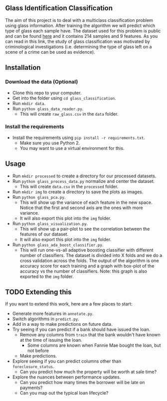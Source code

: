 Glass Identification Classification
-----------------------------------

The aim of this project is to deal with a multiclass classification problem using glass information. After training the algorithm we will predict which type of glass each sample have. The dataset used for this problem is public and can be found [here](https://archive.ics.uci.edu/ml/datasets/Glass+Identification) and it contains 214 samples and 9 features. As you can read in this link, the study of glass classification was motivated by criminological investigations (i.e. determining the type of glass left on a scene of a crime can be used as evidence).


Installation
----------------------

### Download the data (Optional)

* Clone this repo to your computer.
* Get into the folder using `cd glass_classification`.
* Run `mkdir data`.
* Run `python glass_data_reader.py`.
    * This will create `raw_glass.csv` in the `data` folder.

### Install the requirements
 
* Install the requirements using `pip install -r requirements.txt`.
    * Make sure you use Python 2.
    * You may want to use a virtual environment for this.

Usage
-----------------------

* Run `mkdir processed` to create a directory for our processed datasets.
* Run `python glass_process_data.py` normalize and center the dataset.
    * This will create `data.csv` in the `processed` folder.
* Run `mkdir img` to create a directory to save the plots as images.    
* Run `python glass_pca.py`.
    * This will show up the variance of each feature in the new space. Notice that the first and second axis are the ones with more variance.
    * It will also export this plot into the `img` folder.
* Run `python glass_visualization.py`.
    * This will show up a pair-plot to see the correlation between the features of our dataset.
    * It will also export this plot into the `img` folder.
* Run `python glass_ada_boost_classifier.py`.
    * This will run one-vs-all adaptive boosting classifier with different number of classifiers. The dataset is divided into X folds and we do a cross validation across the folds. The output of the algorithm is one accuracy score for each training and a graph with box-plot of the accuracy vs the number of classifiers. Note: this graph is also exported to the `img` folder.

TODO
Extending this
-------------------------

If you want to extend this work, here are a few places to start:

* Generate more features in `annotate.py`.
* Switch algorithms in `predict.py`.
* Add in a way to make predictions on future data.
* Try seeing if you can predict if a bank should have issued the loan.
    * Remove any columns from `train` that the bank wouldn't have known at the time of issuing the loan.
        * Some columns are known when Fannie Mae bought the loan, but not before
    * Make predictions.
* Explore seeing if you can predict columns other than `foreclosure_status`.
    * Can you predict how much the property will be worth at sale time?
* Explore the nuances between performance updates.
    * Can you predict how many times the borrower will be late on payments?
    * Can you map out the typical loan lifecycle?